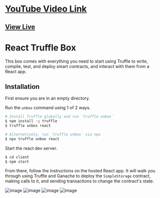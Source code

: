 # [YouTube Video Link](https://www.youtube.com/watch?v=Qr5-2c9jkhI)

## [View Live](https://tele-service-qifoof4i4-inabinash.vercel.app/)




# React Truffle Box

This box comes with everything you need to start using Truffle to write, compile, test, and deploy smart contracts, and interact with them from a React app.

## Installation

First ensure you are in an empty directory.

Run the `unbox` command using 1 of 2 ways.

```sh
# Install Truffle globally and run `truffle unbox`
$ npm install -g truffle
$ truffle unbox react
```

```sh
# Alternatively, run `truffle unbox` via npx
$ npx truffle unbox react
```

Start the react dev server.

```sh
$ cd client
$ npm start
```

From there, follow the instructions on the hosted React app. It will walk you through using Truffle and Ganache to deploy the `SimpleStorage` contract, making calls to it, and sending transactions to change the contract's state.

![image](https://github.com/inabinash/TelePort/assets/78683499/d8280bcd-1b98-476f-953e-5c70cb20d0f1)
![image](https://github.com/inabinash/TelePort/assets/78683499/25947560-d20c-42bd-84de-32f857d8b7bd)
![image](https://github.com/inabinash/TelePort/assets/78683499/5cc00871-7a36-4b6c-b694-89a8c0abea81)
![image](https://github.com/inabinash/TelePort/assets/78683499/f45828a4-21b8-4a4a-82c8-3d012d82e1ea)



